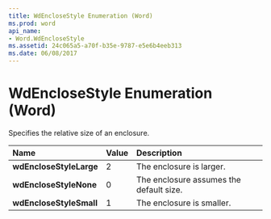 ```yaml
---
title: WdEncloseStyle Enumeration (Word)
ms.prod: word
api_name:
- Word.WdEncloseStyle
ms.assetid: 24c065a5-a70f-b35e-9787-e5e6b4eeb313
ms.date: 06/08/2017
---
```



# WdEncloseStyle Enumeration (Word)

Specifies the relative size of an enclosure.



|**Name**|**Value**|**Description**|
|:-----|:-----|:-----|
| **wdEncloseStyleLarge**|2|The enclosure is larger.|
| **wdEncloseStyleNone**|0|The enclosure assumes the default size.|
| **wdEncloseStyleSmall**|1|The enclosure is smaller.|

